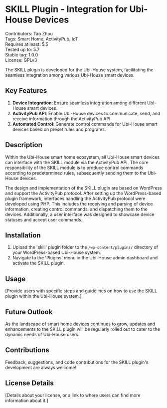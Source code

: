 # SKILL Plugin - Integration for Ubi-House Devices

Contributors: Tao Zhou  
Tags: Smart Home, ActivityPub, IoT  
Requires at least: 5.5  
Tested up to: 5.7  
Stable tag: 1.0.0  
License: GPLv3  

The SKILL plugin is developed for the Ubi-House system, facilitating the seamless integration among various Ubi-House smart devices.

## Key Features

1. **Device Integration**: Ensure seamless integration among different Ubi-House smart devices.
2. **ActivityPub API**: Enable Ubi-House devices to communicate, send, and receive information through the ActivityPub API.
3. **Automated Control**: Generate control commands for Ubi-House smart devices based on preset rules and programs.

## Description

Within the Ubi-House smart home ecosystem, all Ubi-House smart devices can interface with the SKILL module via the ActivityPub API. The core responsibility of the SKILL module is to produce control commands according to predetermined rules, subsequently sending them to the Ubi-House devices. 

The design and implementation of the SKILL plugin are based on WordPress and support the ActivityPub protocol. After setting up the WordPress-based plugin framework, interfaces handling the ActivityPub protocol were developed using PHP. This includes the receiving and parsing of device information, creating control commands, and dispatching them to the devices. Additionally, a user interface was designed to showcase device statuses and accept user commands.

## Installation

1. Upload the 'skill' plugin folder to the `/wp-content/plugins/` directory of your WordPress-based Ubi-House system.
2. Navigate to the 'Plugins' menu in the Ubi-House admin dashboard and activate the SKILL plugin.

## Usage

[Provide users with specific steps and guidelines on how to use the SKILL plugin within the Ubi-House system.]

## Future Outlook

As the landscape of smart home devices continues to grow, updates and enhancements to the SKILL plugin will be regularly rolled out to cater to the dynamic needs of Ubi-House users.

## Contributions

Feedback, suggestions, and code contributions for the SKILL plugin's development are always welcome!

## License Details

[Details about your license, or a link to where users can find more information about it.]

